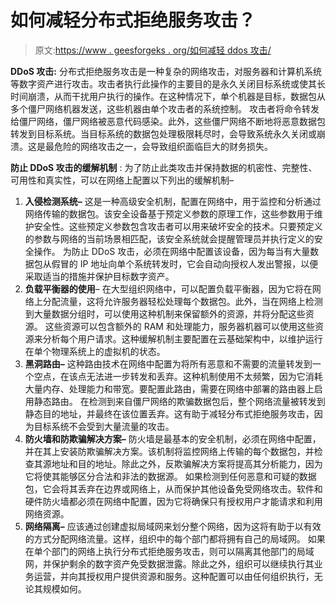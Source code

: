 # 如何减轻分布式拒绝服务攻击？

> 原文:[https://www . geesforgeks . org/如何减轻 ddos 攻击/](https://www.geeksforgeeks.org/how-to-mitigate-a-ddos-attack/)

**DDoS 攻击:**
分布式拒绝服务攻击是一种复杂的网络攻击，对服务器和计算机系统等数字资产进行攻击。攻击者执行此操作的主要目的是永久关闭目标系统或使其长时间崩溃，从而干扰用户执行的操作。在这种情况下，单个机器是目标，数据包从多个僵尸网络机器发送，这些机器由单个攻击者的系统控制。
攻击者将命令转发给僵尸网络，僵尸网络被恶意代码感染。此外，这些僵尸网络不断地将恶意数据包转发到目标系统。当目标系统的数据包处理极限耗尽时，会导致系统永久关闭或崩溃。这是最危险的网络攻击之一，会导致组织面临巨大的财务损失。

**防止 DDoS 攻击的缓解机制** :
为了防止此类攻击并保持数据的机密性、完整性、可用性和真实性，可以在网络上配置以下列出的缓解机制–

1.  **入侵检测系统–**
    这是一种高级安全机制，配置在网络中，用于监控和分析通过网络传输的数据包。该安全设备基于预定义参数的原理工作，这些参数用于维护安全性。这些预定义参数包含攻击者可以用来破坏安全的技术。只要预定义的参数与网络的当前场景相匹配，该安全系统就会提醒管理员并执行定义的安全操作。
    为防止 DDoS 攻击，必须在网络中配置该设备，因为每当有大量数据包从假冒的 IP 地址向单个系统转发时，它会自动向授权人发出警报，以便采取适当的措施并保护目标数字资产。
2.  **负载平衡器的使用**–
    在大型组织网络中，可以配置负载平衡器，因为它将在网络上分配流量，这将允许服务器轻松处理每个数据包。此外，当在网络上检测到大量数据分组时，可以使用这种机制来保留额外的资源，并将分配这些资源。
    这些资源可以包含额外的 RAM 和处理能力，服务器机器可以使用这些资源来分析每个用户请求。这种缓解机制主要配置在云基础架构中，以维护运行在单个物理系统上的虚拟机的状态。
3.  **黑洞路由–**
    这种路由技术在网络中配置为将所有恶意和不需要的流量转发到一个空点，在该点无法进一步转发和丢弃。这种机制使用不太频繁，因为它消耗大量内存、处理能力和带宽。要配置此路由，需要在网络中部署的路由器上启用静态路由。
    在检测到来自僵尸网络的欺骗数据包后，整个网络流量被转发到静态目的地址，并最终在该位置丢弃。这有助于减轻分布式拒绝服务攻击，因为目标系统不会受到大量流量的攻击。
4.  **防火墙和防欺骗解决方案–**
    防火墙是最基本的安全机制，必须在网络中配置，并在其上安装防欺骗解决方案。该机制将监控网络上传输的每个数据包，并检查其源地址和目的地址。除此之外，反欺骗解决方案将提高其分析能力，因为它将使其能够区分合法和非法的数据源。
    如果检测到任何恶意和可疑的数据包，它会将其丢弃在边界或网络上，从而保护其他设备免受网络攻击。软件和硬件防火墙都必须在网络中配置，因为它将确保只有授权用户才能请求和利用网络资源。
5.  **网络隔离–**
    应该通过创建虚拟局域网来划分整个网络，因为这将有助于以有效的方式分配网络流量。这样，组织中的每个部门都将拥有自己的局域网。
    如果在单个部门的网络上执行分布式拒绝服务攻击，则可以隔离其他部门的局域网，并保护剩余的数字资产免受数据泄露。除此之外，组织可以继续执行其业务运营，并向其授权用户提供资源和服务。这种配置可以由任何组织执行，无论其规模如何。